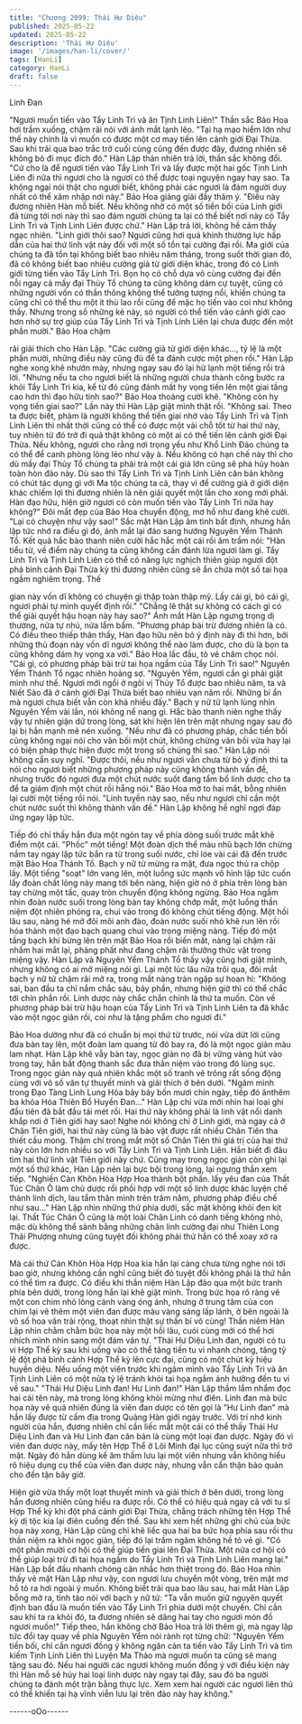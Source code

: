 ```yaml
---
title: "Chương 2099: Thái Hư Diệu"
published: 2025-05-22
updated: 2025-05-22
description: 'Thái Hư Diệu'
image: '/images/han-li/cover/'
tags: [HanLi]
category: HanLi
draft: false
---
```


Linh Đan

"Ngươi muốn tiến vào Tẩy Linh Trì và ăn Tịnh Linh Liên!" Thần
sắc Bảo Hoa hơi trầm xuống, chậm rãi nói với ánh mắt lạnh lẽo.
"Tại hạ mạo hiểm lớn như thế này chính là vì muốn có được một
cơ may tiến lên cảnh giới Đại Thừa. Sau khi trải qua bao trắc trở
cuối cùng cũng đến được đây, đương nhiên sẽ không bỏ đi mục
đích đó." Hàn Lập thản nhiên trả lời, thần sắc không đổi.
"Cứ cho là để ngươi tiến vào Tẩy Linh Trì và lấy được một hai gốc
Tịnh Linh Liên đi nữa thì ngươi cho là ngươi có thể được toại
nguyện ngay hay sao. Ta không ngại nói thật cho ngươi biết,
không phải các ngươi là đám người duy nhất có thể xâm nhập nơi
này." Bảo Hoa giảng giải đầy thâm ý.
"Điều này đương nhiên Hàn mỗ biết. Nếu không nhờ có một số
tiền bối của Linh giới đã từng tới nơi này thì sao đám người chúng
ta lại có thể biết nơi này có Tẩy Linh Trì và Tịnh Linh Liên được
chứ." Hàn Lập trả lời, không hề cảm thấy ngạc nhiên.
"Linh giới thôi sao? Ngươi cũng hơi quá khinh thường lực hấp dẫn
của hai thứ linh vật này đối với một số tồn tại cường đại rồi. Ma
giới của chúng ta đã tồn tại không biết bao nhiêu năm tháng,
trong suốt thời gian đó, đã có không biết bao nhiêu cường giả từ
giới diện khác, trong đó có Linh giới từng tiến vào Tẩy Linh Trì.
Bọn họ có chỗ dựa vô cùng cường đại đến nỗi ngay cả mấy đại
Thủy Tổ chúng ta cũng không dám cự tuyệt, cũng có những người
vốn có thần thông không thể tưởng tượng nổi, khiến chúng ta
cũng chỉ có thể thu một ít thù lao rồi cũng để mặc họ tiến vào coi
như không thấy. Nhưng trong số những kẻ này, só người có thể
tiến vào cảnh giới cao hơn nhờ sự trợ giúp của Tẩy Linh Trì và
Tịnh Linh Liên lại chưa được đến một phần mười." Bảo Hoa chậm

rãi giải thích cho Hàn Lập.
"Các cường giả từ giới diện khác..., tỷ lệ là một phần mười, những
điều này cũng đủ để ta đánh cược một phen rồi." Hàn Lập nghe
xong khẽ nhướn mày, nhưng ngay sau đó lại hừ lạnh một tiếng rồi
trả lời.
"Nhưng nếu ta cho ngươi biết là những người chưa thành công
bước ra khỏi Tẩy Linh Trì kia, kể từ đó cũng đánh mất hy vọng
tiến lên một giai tầng cao hơn thì đạo hữu tính sao?" Bảo Hoa
thoáng cười khẽ.
"Không còn hy vọng tiến giai sao?" Lần này thì Hàn Lập giật mình
thật rồi.
"Không sai. Theo ta được biết, phàm là người không thể tiến giai
nhờ vào Tẩy Linh Trì và Tịnh Linh Liên thì nhất thời cũng có thể có
được một vài chỗ tốt từ hai thứ này, tuy nhiên từ đó trở đi quả thật
không có một ai có thể tiến lên cảnh giới Đại Thừa. Nếu không,
ngươi cho rằng nơi trọng yếu như Khổ Linh Đảo chúng ta có thể
để canh phòng lỏng lẻo như vậy à. Nếu không có hạn chế này thì
cho dù mấy đại Thủy Tổ chúng ta phải trả một cái giá lớn cũng sẽ
phá hủy hoàn toàn hòn đảo này. Dù sao thì Tẩy Linh Trì và Tịnh
Linh Liên căn bản không có chút tác dụng gì với Ma tộc chúng ta
cả, thay vì để cường giả ở giới diện khác chiếm lợi thì đương
nhiên là nên giải quyết một lần cho xong mới phải. Hàn đạo hữu,
hiện giờ ngươi có còn muốn tiến vào Tẩy Linh Trì nữa hay
không?" Đôi mắt đẹp của Bảo Hoa chuyển động, mơ hồ như đang
khẽ cười.
"Lại có chuyện như vậy sao!" Sắc mặt Hàn Lập âm tình bất định,
nhưng hắn lập tức nhớ ra điều gì đó, ánh mắt lại đảo sang hướng
Nguyên Yểm Thánh Tổ.
Kết quả hắc bào thanh niên cười hắc hắc một cái rồi âm trầm nói:
"Hàn tiểu tử, về điểm này chúng ta cũng không cần đánh lừa
ngươi làm gì. Tẩy Linh Trì và Tịnh Linh Liên có thể có năng lực
nghịch thiên giúp ngươi đột phá bình cảnh Đại Thừa kỳ thì đương
nhiên cũng sẽ ẩn chứa một số tai họa ngầm nghiêm trọng. Thế

gian này vốn dĩ không có chuyện gì thập toàn thập mỹ. Lấy cái gì,
bỏ cái gì, ngươi phải tự mình quyết định rồi."
"Chẳng lẽ thật sự không có cách gì có thể giải quyết hậu hoạn
này hay sao?" Ánh mắt Hàn Lập ngưng trọng dị thường, nửa tự
nhủ, nửa lẩm bẩm.
"Phương pháp bài trừ đương nhiên là có. Có điều theo thiếp thân
thấy, Hàn đạo hữu nên bỏ ý định này đi thì hơn, bởi những thủ
đoạn này vốn dĩ ngươi không thể nào làm được, cho dù là bọn ta
cũng không dám hy vọng xa vời." Bảo Hoa lắc đầu, tỏ vẻ châm
chọc nói.
"Cái gì, có phương pháp bài trừ tai họa ngầm của Tẩy Linh Trì
sao!" Nguyên Yểm Thánh Tổ ngạc nhiên hoảng sợ.
"Nguyên Yểm, ngươi cần gì phải giật mình như thế. Ngươi mới
ngồi ở ngôi vị Thủy Tổ được bao nhiêu năm, ta và Niết Sào đã ở
cảnh giới Đại Thừa biết bao nhiêu vạn năm rồi. Những bí ẩn mà
ngươi chưa biết vẫn còn khá nhiều đấy." Bạch y nữ tử lạnh lùng
nhìn Nguyên Yểm vài lần, nói không nể nang gì.
Hắc bào thanh niên nghe thấy vậy tự nhiên giận dữ trong lòng,
sát khí hiện lên trên mặt nhưng ngay sau đó lại bị hắn mạnh mẽ
nén xuống.
"Nếu như đã có phương pháp, chắc tiền bối cũng không ngại nói
cho vãn bối một chút, không chừng vãn bối vừa hay lại có biện
pháp thực hiện được một trong số chúng thì sao." Hàn Lập nói
không cần suy nghĩ.
"Được thôi, nếu như ngươi vẫn chưa từ bỏ ý định thì ta nói cho
ngươi biết những phương pháp này cũng không thành vấn đề,
nhưng trước đó ngươi đưa một chút nước suốt đang tẩm bổ linh
dược cho ta để ta giám định một chút rồi hẵng nói." Bảo Hoa mở
to hai mắt, bỗng nhiên lại cười một tiếng rồi nói.
"Linh tuyền này sao, nếu như ngươi chỉ cần một chút nước suốt
thì không thành vấn đề." Hàn Lập không hề nghĩ ngợi đáp ứng
ngay lập tức.

Tiếp đó chỉ thấy hắn đưa một ngón tay về phía dòng suối trước
mắt khẽ điểm một cái.
"Phốc" một tiếng!
Một đoàn dịch thể màu nhũ bạch lớn chừng nắm tay ngay lập tức
bắn ra từ trong suối nước, chỉ lóe vài cái đã đến trước mặt Bảo
Hoa Thánh Tổ.
Bạch y nữ tử mừng ra mặt, đưa ngọc thủ ra chộp lấy.
Một tiếng "soạt" lớn vang lên, một luồng sức mạnh vô hình lập tức
cuốn lấy đoàn chất lỏng này mang tới bên nàng, hiện giờ nó ở
phía trên lòng bàn tay chừng một tấc, quay tròn chuyển động
không ngừng.
Bảo Hoa ngắm nhìn đoàn nước suối trong lòng bàn tay không
chớp mắt, một luồng thần niệm đột nhiên phóng ra, chui vào trong
đó không chút tiếng động.
Một hồi lâu sau, nàng hé mở đôi môi anh đào, đoàn nước suối
nhỏ khẽ run lên rồi hóa thành một đạo bạch quang chui vào trong
miệng nàng.
Tiếp đó một tầng bạch khí bừng lên trên mặt Bảo Hoa rồi biến
mất, nàng lại chậm rãi nhắm hai mắt lại, phảng phất như đang
chậm rãi thưởng thức vật trong miệng vậy.
Hàn Lập và Nguyên Yểm Thánh Tổ thấy vậy cũng hơi giật mình,
nhưng không có ai mở miệng nói gì.
Lại một lúc lâu nữa trôi qua, đôi mắt bạch y nữ tử chậm rãi mở ra,
trong mắt nàng tràn ngập sự hoan hỉ:
"Không sai, ban đầu ta chỉ nắm chắc sáu, bảy phần, nhưng hiện
giờ thì có thể chắc tới chín phần rồi. Linh dược này chắc chắn
chính là thứ ta muốn. Còn về phương pháp bài trừ hậu hoạn của
Tẩy Linh Trì và Tịnh Linh Liên ta đã khắc vào một ngọc giản rồi,
coi như là tặng phẩm cho ngươi đi."

Bảo Hoa dường như đã có chuẩn bị mọi thứ từ trước, nói vừa dứt
lời cũng đưa bàn tay lên, một đoàn lam quang từ đó bay ra, đó là
một ngọc giản màu lam nhạt.
Hàn Lập khẽ vẫy bàn tay, ngọc giản nọ đã bị vững vàng hút vào
trong tay, hắn bất động thanh sắc đưa thần niệm vào trong đó
lùng sục.
Trong ngọc giản này quả nhiên khắc một số tranh vẽ trông rất
sống động cùng với vô số văn tự thuyết minh và giải thích ở bên
dưới.
"Ngâm mình trong Đạo Tàng Linh Lung Hỏa bảy bảy bốn mươi
chín ngày, tiếp đó ănthêm ba khỏa Hóa Thiên Bổ Huyền Đan..."
Hàn Lập chỉ vừa mới nhìn hai loại ghi đầu tiên đã bắt đầu tái mét
rồi.
Hai thứ này không phải là linh vật nổi danh khắp nơi ở Tiên giới
hay sao! Nghe nói không chỉ ở Linh giới, mà ngay cả ở Chân Tiên
giới, hai thứ này cũng là bảo vật được rất nhiều Chân Tiên tha
thiết cầu mong. Thậm chí trong mắt một số Chân Tiên thì giá trị
của hai thứ này còn lớn hơn nhiều so với Tẩy Linh Trì và Tịnh
Linh Liên.
Hắn biết đi đâu tìm hai thứ linh vật Tiên giới này chứ.
Cũng may trong ngọc giản còn ghi lại một số thứ khác, Hàn Lập
nén lại bực bội trong lòng, lại ngưng thần xem tiếp.
"Nghiền Càn Khôn Hòa Hợp Hoa thành bột phấn. lấy yêu đan của
Thất Túc Chân Ô làm chủ dược rồi phối hợp với một số linh dược
khác luyện chế thành linh dịch, lau tẩm thân mình trên trăm năm,
phương pháp điều chế như sau..." Hàn Lập nhìn những thứ phía
dưới, sắc mặt không khỏi đen kịt lại.
Thất Túc Chân Ô cũng là một loài Chân Linh có danh tiếng không
nhỏ, mặc dù không thể sảnh bằng những chân linh cường đại
như Thiên Long Thải Phượng nhưng cũng tuyệt đối không phải
thứ hắn có thể xoay xở ra được.

Mà cái thứ Càn Khôn Hòa Hợp Hoa kia hắn lại càng chưa từng
nghe nói tới bao giờ, nhưng không cần nghĩ cũng biết đó tuyệt đối
không phải là thứ hắn có thể tìm ra được.
Có điều khi thần niệm Hàn Lập đảo qua một bức tranh phía bên
dưới, trong lòng hắn lại khẽ giật mình.
Trong bức họa rõ ràng vẽ một con chim nhỏ lông cánh vàng óng
ánh, nhưng ở trung tâm của con chim lại vẽ thêm một viên đan
được màu vàng sáng lấp lánh, ở bên ngoài là vô số hoa văn trải
rộng, thoạt nhìn thật sự thần bí vô cùng!
Thần niêm Hàn Lập nhìn chằm chằm bức họa này một hồi lâu,
cuói cùng mới có thể hơi nhích mình nhìn sang một đám văn tự.
"Thái Hư Diệu Linh đan, người có tu vi Hợp Thể kỳ sau khi uống
vào có thể tăng tiến tu vi nhanh chóng, tăng tỷ lệ đột phá bình
cảnh Hợp Thể kỳ lên cực đại, cũng có một chút kỳ hiệu huyền
diệu. Nếu uống một viên trước khi ngâm mình vào Tẩy Linh Trì và
ăn Tịnh Linh Liên có một nửa tỷ lệ tránh khỏi tai họa ngầm ảnh
hưởng đến tu vi về sau."
"Thái Hư Diệu Linh đan! Hư Linh đan!" Hàn Lập thầm lẩm nhẩm
đọc hai cái tên này, mà trong lòng không khỏi mừng như điên.
Linh đan mà bức họa này vẽ quả nhiên đúng là viên đan dược có
tên gọi là "Hư Linh đan" mà hắn lấy được từ cấm địa trong Quảng
Hàn giới ngày trước.
Với trí nhớ kinh người của hắn, đương nhiên chỉ cần liếc mắt một
cái có thể thấy Thái Hư Diệu Linh đan và Hư Linh đan căn bản là
cùng một loại đan dược.
Ngày đó vì viên đan dược này, mấy tên Hợp Thể ở Lôi Minh đại
lục cũng suýt nữa thì trở mặt.
Ngày đó hắn dùng kế âm thầm lưu lại một viên nhưng vẫn không
hiểu rõ hiệu dụng cụ thể của viên đan dược này, nhưng vẫn cẩn
thận bảo quản cho đến tận bây giờ.

Hiện giờ vừa thấy một loạt thuyết minh và giải thích ở bên dưới,
trong lòng hắn đương nhiên cũng hiểu ra được rồi.
Có thể có hiệu quả ngay cả với tu sĩ Hợp Thể kỳ khi đột phá cảnh
giới Đại Thừa, chẳng trách những tên Hợp Thể kỳ dị tộc kia lại
điên cuồng đến thế.
Sau khi xem hết những ghi chú của bức họa này xong, Hàn Lập
cũng chỉ khẽ liếc qua hai ba bức họa phía sau rồi thu thần niệm ra
khỏi ngọc giản, tiếp đó lại trầm ngâm không hề tỏ vẻ gì.
"Có một phần mười cơ hội có thể giúp tiến giai lên Đại Thừa. Một
nửa cơ hội có thể giúp loại trừ đi tai họa ngầm do Tẩy Linh Trì và
Tịnh Linh Liên mang lại."
Hàn Lập bắt đầu nhanh chóng cân nhắc hơn thiệt trong đó.
Bảo Hoa nhìn thấy vẻ mặt Hàn Lập như vậy, con ngươi lưu
chuyển một vòng, trên mặt mơ hồ tỏ ra hơi ngoài ý muốn.
Không biết trải qua bao lâu sau, hai mắt Hàn Lập bỗng mở ra, tỉnh
táo nói với bạch y nữ tử:
"Ta vẫn muốn giữ nguyên quyết định ban đầu là muốn tiến vào
Tẩy Linh Trì phía dưới một chuyến. Chỉ cần sau khi ta ra khỏi đó,
ta đương nhiên sẽ dâng hai tay cho ngươi món đồ ngươi muốn!"
Tiếp theo, hắn không chờ Bảo Hoa trả lời thêm gì, mà ngay lập
tức đổi tay quay về phía Nguyên Yểm nói rành rọt từng chữ:
"Nguyên Yểm tiền bối, chỉ cần ngươi đồng ý không ngăn cản ta
tiến vào Tẩy Linh Trì và tìm kiếm Tịnh Linh Liên thì Luyện Ma
Thảo mà ngươi muốn ta cũng sẽ mang tặng sau đó. Nếu hai
người các ngươi không muốn đồng ý với điều kiện này thì Hàn mỗ
sẽ hủy hai loại linh dược này ngay tại đây, sau đó ba người chúng
ta đánh một trận bằng thực lực. Xem xem hai người các ngươi
liên thủ có thể khiến tại hạ vĩnh viễn lưu lại trên đảo này hay
không."

------oOo------
